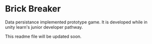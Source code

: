 # Brick Breaker
Data persistance implemented prototype game. It is developed while in unity learn's junior developer pathway.

This readme file will be updated soon.
